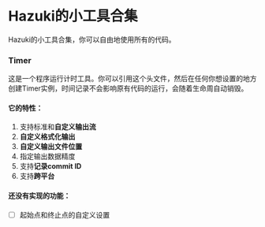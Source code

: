 # Hazuki的小工具合集

Hazuki的小工具合集，你可以自由地使用所有的代码。

### Timer

这是一个程序运行计时工具。你可以引用这个头文件，然后在任何你想设置的地方创建Timer实例，时间记录不会影响原有代码的运行，会随着生命周自动销毁。

#### 它的特性：
1. 支持标准和**自定义输出流** 
2. **自定义格式化输出**
3. **自定义输出文件位置**
4. 指定输出数据精度
5. 支持**记录commit ID**
6. 支持**跨平台**

#### 还没有实现的功能：
- [ ] 起始点和终止点的自定义设置